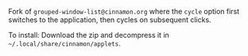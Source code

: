 Fork of `grouped-window-list@cinnamon.org` where the `cycle` option first switches to the application, then cycles on subsequent clicks.

To install: Download the zip and decompress it in `~/.local/share/cinnamon/applets`. 
